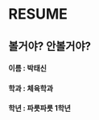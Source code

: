 RESUME
======

볼거야? 안볼거야?
-------------------------
#### 이름 : 박태신  
#### 학과 : 체육학과  
#### 학년 : 파릇파릇 1학년
####
